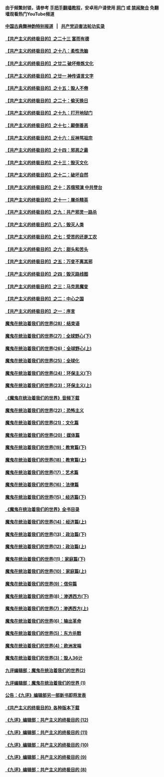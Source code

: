 #### 由于频繁封锁，请参考 [手把手翻墙教程](https://github.com/gfw-breaker/guides/wiki/)，安卓用户请使用 [网门](https://github.com/gfw-breaker/bn-android/blob/master/ogate.md?t=05302135) 或 [禁闻聚合](https://github.com/gfw-breaker/bn-android) 免翻墙观看热门YouTube频道 

#### [中国古典舞神韵特别报道](https://github.com/gfw-breaker/mh-news/blob/master/shenyun.md?t=05302135) &nbsp;&nbsp;|&nbsp;&nbsp; [共产党迫害法轮功实录](https://github.com/gfw-breaker/mh-news/blob/master/README.md?t=05302135)  

#### [【共产主义的终极目的】之二十三 富而有德](../pages/nsc422/n11283598.md?t=05302135) 

#### [【共产主义的终极目的】之十八：柔性洗脑](../pages/nsc422/n11199994.md?t=05302135) 

#### [【共产主义的终极目的】之廿二 破坏修炼文化](../pages/nsc422/n11245728.md?t=05302135) 

#### [【共产主义的终极目的】之廿一 神传语言文字](../pages/nsc422/n11263265.md?t=05302135) 

#### [【共产主义的终极目的】之十五：毁人不倦](../pages/nsc422/n11166792.md?t=05302135) 

#### [【共产主义的终极目的】之二十：偷天换日](../pages/nsc422/n11238846.md?t=05302135) 

#### [【共产主义的终极目的】之十九：打开地狱门](../pages/nsc422/n11206376.md?t=05302135) 

#### [【共产主义的终极目的】之十七：颠倒善恶](../pages/nsc422/n11179782.md?t=05302135) 

#### [【共产主义的终极目的】之十六：反神骂祖宗](../pages/nsc422/n11166798.md?t=05302135) 

#### [【共产主义的终极目的】之十四：邪恶之最](../pages/nsc422/n11150249.md?t=05302135) 

#### [【共产主义的终极目的】之十三：毁灭文化](../pages/nsc422/n11135227.md?t=05302135) 

#### [【共产主义的终极目的】之十二：破坏自然](../pages/nsc422/n11135214.md?t=05302135) 

#### [【共产主义的终极目的】之十：苏俄预演 中共登台](../pages/nsc422/n11118424.md?t=05302135) 

#### [【共产主义的终极目的】之十一：屠杀精英](../pages/nsc422/n11118442.md?t=05302135) 

#### [【共产主义的终极目的】之九：共产邪灵一路杀](../pages/nsc422/n11114139.md?t=05302135) 

#### [【共产主义的终极目的】之八：毁灭人类](../pages/nsc422/n11108503.md?t=05302135) 

#### [【共产主义的终极目的】之七：受苦的还是工农](../pages/nsc422/n11101809.md?t=05302135) 

#### [【共产主义的终极目的】之六：甜头和苦头](../pages/nsc422/n11096971.md?t=05302135) 

#### [【共产主义的终极目的】之五：万变不离其邪](../pages/nsc422/n11091285.md?t=05302135) 

#### [【共产主义的终极目的】之四：毁灭路线图](../pages/nsc422/n11086284.md?t=05302135) 

#### [【共产主义的终极目的】之三：马克思魔变](../pages/nsc422/n11061941.md?t=05302135) 

#### [【共产主义的终极目的】之二：中心之国](../pages/nsc422/n11047728.md?t=05302135) 

#### [【共产主义的终极目的】之一：序言](../pages/nsc422/n11086077.md?t=05302135) 

#### [魔鬼在统治着我们的世界(28)：结束语](../pages/nsc422/n10936246.md?t=05302135) 

#### [魔鬼在统治着我们的世界(27)：全球野心(下)](../pages/nsc422/n10928319.md?t=05302135) 

#### [魔鬼在统治着我们的世界(26)：全球野心(上)](../pages/nsc422/n10900318.md?t=05302135) 

#### [魔鬼在统治着我们的世界(25)：全球化](../pages/nsc422/n10788205.md?t=05302135) 

#### [魔鬼在统治着我们的世界(24)：环保主义(下)](../pages/nsc422/n10695307.md?t=05302135) 

#### [魔鬼在统治着我们的世界(23)：环保主义(上)](../pages/nsc422/n10688613.md?t=05302135) 

#### [《魔鬼在统治着我们的世界》音频下载](../pages/nsc422/n10635553.md?t=05302135) 

#### [魔鬼在统治着我们的世界(22)：恐怖主义](../pages/nsc422/n10614727.md?t=05302135) 

#### [魔鬼在统治着我们的世界(21)：文化篇](../pages/nsc422/n10597706.md?t=05302135) 

#### [魔鬼在统治着我们的世界(20)：媒体篇](../pages/nsc422/n10586579.md?t=05302135) 

#### [魔鬼在统治着我们的世界(19)：教育篇(下)](../pages/nsc422/n10564808.md?t=05302135) 

#### [魔鬼在统治着我们的世界(18)：教育篇(上)](../pages/nsc422/n10526970.md?t=05302135) 

#### [魔鬼在统治着我们的世界(17)：艺术篇](../pages/nsc422/n10499093.md?t=05302135) 

#### [魔鬼在统治着我们的世界(16)：法律篇](../pages/nsc422/n10485969.md?t=05302135) 

#### [魔鬼在统治着我们的世界(15)：经济篇(下)](../pages/nsc422/n10469975.md?t=05302135) 

#### [《魔鬼在统治着我们的世界》全书目录](../pages/nsc422/n10464261.md?t=05302135) 

#### [魔鬼在统治着我们的世界(14)：经济篇(上)](../pages/nsc422/n10457370.md?t=05302135) 

#### [魔鬼在统治着我们的世界(13)：政治篇(下)](../pages/nsc422/n10448270.md?t=05302135) 

#### [魔鬼在统治着我们的世界(12)：政治篇(上)](../pages/nsc422/n10444576.md?t=05302135) 

#### [魔鬼在统治着我们的世界(11)：家庭篇(下)](../pages/nsc422/n10440961.md?t=05302135) 

#### [魔鬼在统治着我们的世界(10)：家庭篇(上)](../pages/nsc422/n10435448.md?t=05302135) 

#### [魔鬼在统治着我们的世界(9)：信仰篇](../pages/nsc422/n10432159.md?t=05302135) 

#### [魔鬼在统治着我们的世界(8)：渗透西方(下)](../pages/nsc422/n10429603.md?t=05302135) 

#### [魔鬼在统治着我们的世界(7)：渗透西方(上)](../pages/nsc422/n10426013.md?t=05302135) 

#### [魔鬼在统治着我们的世界(6)：输出革命](../pages/nsc422/n10421536.md?t=05302135) 

#### [魔鬼在统治着我们的世界(5)：东方杀戮](../pages/nsc422/n10417707.md?t=05302135) 

#### [魔鬼在统治着我们的世界(4)：欧洲发端](../pages/nsc422/n10414890.md?t=05302135) 

#### [魔鬼在统治着我们的世界(3)：毁人36计](../pages/nsc422/n10411583.md?t=05302135) 

#### [九评编辑部：魔鬼在统治着我们的世界(2)](../pages/nsc422/n10410036.md?t=05302135) 

#### [九评编辑部：魔鬼在统治着我们的世界 (1)](../pages/nsc422/n10406825.md?t=05302135) 

#### [公告：《九评》编辑部另一部新书即将发表](../pages/nsc422/n10405104.md?t=05302135) 

#### [《共产主义的终极目的》各种版本下载](../pages/nsc422/n10022138.md?t=05302135) 

#### [《九评》编辑部：共产主义的终极目的 (12)](../pages/nsc422/n9933272.md?t=05302135) 

#### [《九评》编辑部：共产主义的终极目的 (11)](../pages/nsc422/n9924973.md?t=05302135) 

#### [《九评》编辑部：共产主义的终极目的 (10)](../pages/nsc422/n9920883.md?t=05302135) 

#### [《九评》编辑部：共产主义的终极目的 (9)](../pages/nsc422/n9916363.md?t=05302135) 

#### [《九评》编辑部：共产主义的终极目的 (8)](../pages/nsc422/n9912488.md?t=05302135) 

